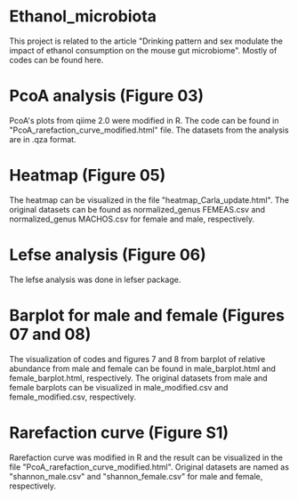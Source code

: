 # Ethanol_microbiota
This project is related to the article "Drinking pattern and sex modulate the impact of ethanol consumption on the mouse gut microbiome". Mostly of codes can be found here. 

# PcoA analysis (Figure 03)

PcoA's plots from qiime 2.0 were modified in R. The code can be found in "PcoA_rarefaction_curve_modified.html" file. The datasets from the analysis are in .qza format.

# Heatmap (Figure 05)

The heatmap can be visualized in the file "heatmap_Carla_update.html". The original datasets can be found as normalized_genus FEMEAS.csv and normalized_genus MACHOS.csv for female and male, respectively.

# Lefse analysis (Figure 06)

The lefse analysis was done in lefser package. 

# Barplot for male and female (Figures 07 and 08)

The visualization of codes and figures 7 and 8 from barplot of relative abundance from male and female can be found in male_barplot.html and female_barplot.html, respectively. The original datasets from male and female barplots can be visualized in male_modified.csv and female_modified.csv, respectively.

# Rarefaction curve (Figure S1)

Rarefaction curve was modified in R and the result can be visualized in the file "PcoA_rarefaction_curve_modified.html". Original datasets are named as "shannon_male.csv" and "shannon_female.csv" for male and female, respectively.
